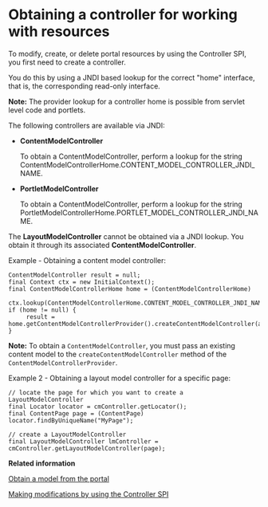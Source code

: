 # Obtaining a controller for working with resources

To modify, create, or delete portal resources by using the Controller SPI, you first need to create a controller.

You do this by using a JNDI based lookup for the correct "home" interface, that is, the corresponding read-only interface.

**Note:** The provider lookup for a controller home is possible from servlet level code and portlets.

The following controllers are available via JNDI:

-   **ContentModelController**

    To obtain a ContentModelController, perform a lookup for the string ContentModelControllerHome.CONTENT\_MODEL\_CONTROLLER\_JNDI\_NAME.

-   **PortletModelController**

    To obtain a ContentModelController, perform a lookup for the string PortletModelControllerHome.PORTLET\_MODEL\_CONTROLLER\_JNDI\_NAME.


The **LayoutModelController** cannot be obtained via a JNDI lookup. You obtain it through its associated **ContentModelController**.

Example - Obtaining a content model controller:

```
ContentModelController result = null;
final Context ctx = new InitialContext();
final ContentModelControllerHome home = (ContentModelControllerHome) 
     ctx.lookup(ContentModelControllerHome.CONTENT_MODEL_CONTROLLER_JNDI_NAME);
if (home != null) {
     result = home.getContentModelControllerProvider().createContentModelController(aContentModel);
}

```

**Note:** To obtain a `ContentModelController`, you must pass an existing content model to the `createContentModelController` method of the `ContentModelControllerProvider`.

Example 2 - Obtaining a layout model controller for a specific page:

```
// locate the page for which you want to create a LayoutModelController
final Locator locator = cmController.getLocator();
final ContentPage page = (ContentPage) locator.findByUniqueName("MyPage");

// create a LayoutModelController
final LayoutModelController lmController = cmController.getLayoutModelController(page);

```


**Related information**  


[Obtain a model from the portal](../dev/dgn_modelobt.md)

[Making modifications by using the Controller SPI](../dev/ctrlrapit_mdfy.md)

